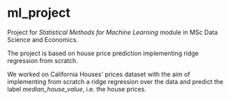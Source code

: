 # ml_project
 
Project for *Statistical Methods for Machine Learning* module in MSc Data Science and Economics.

The project is based on house price prediction implementing ridge regression from scratch.

We worked on California Houses' prices dataset with the aim of implementing from scratch a ridge regression over the data and predict the label *median_house_value*, i.e. the house prices.
